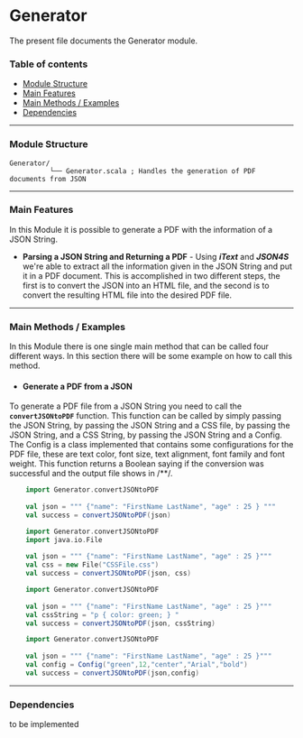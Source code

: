 # Generator

The present file documents the Generator module.
<br/>

### Table of contents ###

* [Module Structure](#module-structure)
* [Main Features](#main-features)
* [Main Methods / Examples](#main-methods-/-examples)
* [Dependencies](#dependencies)
 
 
---
  
### Module Structure ### 
  
   ```
   Generator/
             └── Generator.scala ; Handles the generation of PDF documents from JSON
   ``` 
   
---

### Main Features ### 

In this Module it is possible to generate a PDF with the information of a JSON String.

* **Parsing a JSON String and Returning a PDF** - Using **_iText_** and **_JSON4S_** we're able
to extract all the information given in the JSON String and put it in a PDF document. This is accomplished in
two different steps, the first is to convert the JSON into an HTML file, and the second is to convert the 
resulting HTML file into the desired PDF file.
 
---

### Main Methods / Examples ###

In this Module there is one single main method that can be called four different ways. In this section 
there will be some example on how to call this method.

* #### Generate a PDF from a JSON ####

To generate a PDF file from a JSON String you need to call the **`convertJSONtoPDF`** function. This function can
be called by simply passing the JSON String, by passing the JSON String and a CSS file, by passing the JSON 
String, and a CSS String, by passing the JSON String and a Config. The Config is a class implemented that 
contains some configurations for the PDF file, these are text color, font size, text alignment, font family
and font weight. This function returns a Boolean saying if the conversion was successful and the output file 
shows in /**/.
 
```scala
    import Generator.convertJSONtoPDF
    
    val json = """ {"name": "FirstName LastName", "age" : 25 } """
    val success = convertJSONtoPDF(json)
```

```scala
    import Generator.convertJSONtoPDF
    import java.io.File
    
    val json = """ {"name": "FirstName LastName", "age" : 25 }"""
    val css = new File("CSSFile.css")
    val success = convertJSONtoPDF(json, css)
```

```scala
    import Generator.convertJSONtoPDF
   
    val json = """ {"name": "FirstName LastName", "age" : 25 }"""
    val cssString = "p { color: green; } "
    val success = convertJSONtoPDF(json, cssString)
```

```scala
    import Generator.convertJSONtoPDF
    
    val json = """ {"name": "FirstName LastName", "age" : 25 }"""
    val config = Config("green",12,"center","Arial","bold")
    val success = convertJSONtoPDF(json,config)
```

---

### Dependencies ### 

to be implemented 
 
